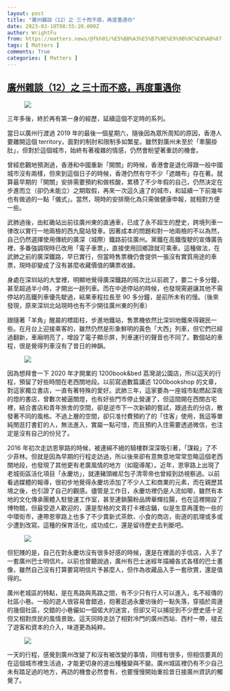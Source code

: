```yaml
---
layout: post
title: "廣州雜談（12）之 三十而不惑，再度重遇你"
date: 2023-03-10T08:55:20.000Z
author: WrightFu
from: https://matters.news/@fkh01/%E5%BB%A3%E5%B7%9E%E9%9B%9C%E8%AB%87-12-%E4%B9%8B-%E4%B8%89%E5%8D%81%E8%80%8C%E4%B8%8D%E6%83%91-%E5%86%8D%E5%BA%A6%E9%87%8D%E9%81%87%E4%BD%A0-bafybeibas6tmdtk2ieal5skdbwgl32vsqm2unaploncvgl4yblvi2424zi
tags: [ Matters ]
comments: True
categories: [ Matters ]
---
```

<!--1678438520000-->
[廣州雜談（12）之 三十而不惑，再度重遇你](https://matters.news/@fkh01/%E5%BB%A3%E5%B7%9E%E9%9B%9C%E8%AB%87-12-%E4%B9%8B-%E4%B8%89%E5%8D%81%E8%80%8C%E4%B8%8D%E6%83%91-%E5%86%8D%E5%BA%A6%E9%87%8D%E9%81%87%E4%BD%A0-bafybeibas6tmdtk2ieal5skdbwgl32vsqm2unaploncvgl4yblvi2424zi)
------

<div>
<figure class="image"><img src="https://assets.matters.news/embed/4d69dbb1-7a7a-4fb2-a422-1ec0c7368b04.jpeg" data-asset-id="4d69dbb1-7a7a-4fb2-a422-1ec0c7368b04" referrerpolicy="no-referrer"><figcaption><span></span></figcaption></figure><p>三年多後，終於再有第一身的經歷，延續這個不定時的系列。</p><p>當日以廣州行渡過 2019 年的最後一個星期六，隨後因為眾所周知的原因，香港人要離開這個 territory，面對的制肘和限制多如繁星。雖然對廣州未至於「牽腸掛肚」，但對於這個城市，始終有著複雜的情感，仍然會盼望著重訪的機會。</p><p>曾經悲觀地預測過，香港和中國重新「開關」的時候，香港會是退化得跟一般中國城市沒有兩樣，但來到這個日子的時候，香港仍然有守不少「遮醜布」存在著。就算最早期的「開關」安排需要預約和做核酸，累積了不少年假的自己，仍然決定在步進而立（卻仍未能立）之期取假，再來一次這久違了的城市，和延續一下前幾年也有做過的一點「儀式」。當然，現時的安排簡化為只需做健康申報，就相對方便一些。</p><p>武肺過後，由紅磡站出前往廣州東的直通車，已成了永不超生的歷史，跨境列車一律改以實行一地兩檢的西九龍站發車。因著成本的問題和對一地兩檢的不以為然，自己仍然選擇使用傳統的廣深（城際）鐵路前往廣州。黨鐵在高鐵復駛的宣傳廣告裡，多番強調現時已改用「電子車票」，直接使用回鄉證就可乘車。這種做法，在武肺之前的廣深鐵路，早已實行，但當時售票機仍會提供一張沒有實質用途的車票，現時卻變成了沒有甚麼收藏價值的購票收據。</p><p>身處在深圳站的大堂裡，明顯地覺得廣深鐵路的班次比以前疏了，要二十多分鐘，甚至超過半小時，才開出一趟列車。而在中途停站的時候，也發現需避讓其他不需停站的高鐵列車優先駛過，結果車程拉長至 90 多分鐘，是前所未有的慢。（後來發現，原來深圳北站現時也有不少開往廣州東的列車）</p><p>跟隨著「羊角」醒晨的標距柱，步進地鐵站，售票機依然比深圳地鐵來得親民一些。在月台上迎接乘客的，雖然仍然是形象鮮明的黃色「大西」列車，但它們已經過翻新，車廂明亮了，增設了電子顯示屏，列車運行的聲音也不同了。數個站的車程，很是覺得列車沒有了昔日的神韻。</p><figure class="image"><img src="https://assets.matters.news/embed/6ea91cf8-19e6-44ff-8c59-9789903e8c05.jpeg" data-asset-id="6ea91cf8-19e6-44ff-8c59-9789903e8c05" referrerpolicy="no-referrer"><figcaption><span></span></figcaption></figure><p>因為想拜會一下 2020 年才開業的 1200book&bed 荔灣湖公園店，所以這天的行程，預留了好些時間在老西關地段。以前寫過數篇講述 1200bookshop 的文章，對這家獨立書店，一直有著特殊的愛好。武肺三年，這家要為一座城市點燃起深夜的燈的書店，曾數次被逼關燈，也有好些門市停止營運了，但這間開在西關古宅裡，結合書店和青年旅舍的空間，卻是逆市下一次新穎的嘗試，跟過去的分店，散發著不同的風格。不過上層的空間，卻只准付費預約了的「住客」使用，我這等單純閒逛打書釘的人，無法進入，實屬一點可惜，而且預約入住需要透過微信，也注定是沒有自己的份兒了。</p><p>2016 年初次走訪恩寧路的時候，被連綿不絕的騎樓群深深吸引著，「謀殺」了不少菲林。但就是因為早期的行程走訪過，所以後來卻有意無意地常常忽略這個老西關地段，也發現了其他更有老廣風情的地方（如龍導尾）。近年，恩寧路上出現了老城街區活化項目「永慶坊」，就連豬頭維尼包子清零帝也曾經到訪視察過。以前看過媒體的報導，很初步地覺得永慶坊添加了不少人工和商業的元素，而在親歷其境之後，也引證了自己的觀感。儘管是工作日，永慶坊裡仍是人流如唧，雖然有本地的文化傳承團體入駐營運工作室，甚至連鎖腸粉品牌華輝拉腸，也在這裡開設了博物館，但最受遊人歡迎的，還是型格的文青打卡裡店鋪，似是生意再蓬勃一些的中環街市，連帶恩寧路上也多了不少賣新式茶飲、小食的商店，街道的肌理或多或少遭到改寫。這種的保育活化，成功成仁，還是留待歷史去判斷吧。</p><figure class="image"><img src="https://assets.matters.news/embed/0a139a07-c43c-43c1-9a1e-90b40f346d57.jpeg" data-asset-id="0a139a07-c43c-43c1-9a1e-90b40f346d57" referrerpolicy="no-referrer"><figcaption><span></span></figcaption></figure><p>但犯賤的是，自己在對永慶坊沒有很多好感的時候，還是在裡面的手信店，入手了一套廣州巴士明信片。以前也曾聽說過，廣州有巴士迷經年描繪各式各樣的巴士畫像，雖然自己沒有打算要寫明信片予甚麼人，但作為收藏品入手一套欣賞，還是值得的。</p><p>廣州老城區的特點，是在馬路與馬路之間，有不少只有行人可以進入，名不經傳的社區小巷。一般的遊人很容易會錯過，抱著逛過永慶坊後的一點失落，穿插於周邊的幾個社區，交錯的小巷儼如一個偌大的迷宮，但卻又可以捕捉到不少歷史感十足但又相對庶民的風情景致。這天同時走訪了相對冷門的廣州西站、西村一帶，褪去了遊客和資本的介入，味道更為純粹。</p><figure class="image"><img src="https://assets.matters.news/embed/dafc30a7-c7a3-4232-a384-df974df11c02.jpeg" data-asset-id="dafc30a7-c7a3-4232-a384-df974df11c02" referrerpolicy="no-referrer"><figcaption><span></span></figcaption></figure><p>一天的行程，感覺到廣州改變了和沒有被改變的事情，同樣有很多，但相信要真的在這個城市裡生活過，才能更切身的道出種種變與不變。廣州城區裡仍有不少自己未有踏足過的地方，再訪的機會必然會有，也要慢慢開始重拾昔日接廣州資訊的觸覺了。</p>
</div>

